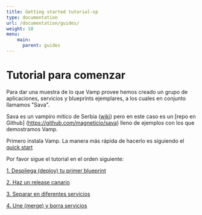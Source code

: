 ```yaml
---
title: Getting started tutorial-sp
type: documentation
url: /documentation/guides/
weight: 10
menu:
    main:
      parent: guides
---
```


# Tutorial para comenzar

Para dar una muestra de lo que Vamp provee hemos creado un grupo de aplicaciones, servicios y blueprints ejemplares, a los cuales en conjunto llamamos "Sava".

Sava es un vampiro mítico de Serbia ([wiki](https://es.wikipedia.org/wiki/Sava_Savanović)) pero en este caso es un [repo en Github] (https://github.com/magneticio/sava) lleno de ejemplos con los que demostramos Vamp.

Primero instala Vamp. La manera más rápida de hacerlo es siguiendo el [quick start](/quick-start/)

Por favor sigue el tutorial en el orden siguiente:

[1. Despliega (deploy) tu primer blueprint](/documentation/guides/getting-started-tutorial/1-deploying/)

[2. Haz un release canario](/documentation/guides/getting-started-tutorial/2-canary-release/)

[3. Separar en diferentes servicios](/documentation/guides/getting-started-tutorial/3-splitting-services/)

[4. Une (merge) y borra servicios](/documentation/guides/getting-started-tutorial/4-merge-delete/)
